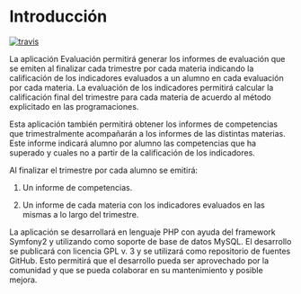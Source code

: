 Introducción
============
<a href="http://travis-ci.org/#!/rmontanana/Evaluacion" target="_blank">![travis](https://secure.travis-ci.org/rmontanana/Evaluacion.png?branch=master)</a>

La aplicación Evaluación permitirá generar los informes de evaluación que se emiten al finalizar cada trimestre por cada materia indicando la calificación de los indicadores evaluados a un alumno en cada evaluación por cada materia. La evaluación de los indicadores permitirá calcular la calificación final del trimestre para cada materia de acuerdo al método explicitado en las 
programaciones.

Esta aplicación también permitirá obtener los informes de competencias que trimestralmente acompañarán a los informes de las distintas materias. Este informe indicará alumno por alumno las competencias que ha superado y cuales no a partir de la calificación de los indicadores.

Al finalizar el trimestre por cada alumno se emitirá:
 
 1. Un informe de competencias.

 2. Un informe de cada materia con los indicadores evaluados en las mismas a lo largo del trimestre.

La aplicación se desarrollará en lenguaje PHP con ayuda del framework Symfony2 y utilizando como soporte de base de datos MySQL. El desarrollo se publicará con licencia GPL v. 3 y se utilizará como repositorio de fuentes GitHub. Esto permitirá que el desarrollo pueda ser aprovechado por la comunidad y que se pueda colaborar en su mantenimiento y posible mejora.

